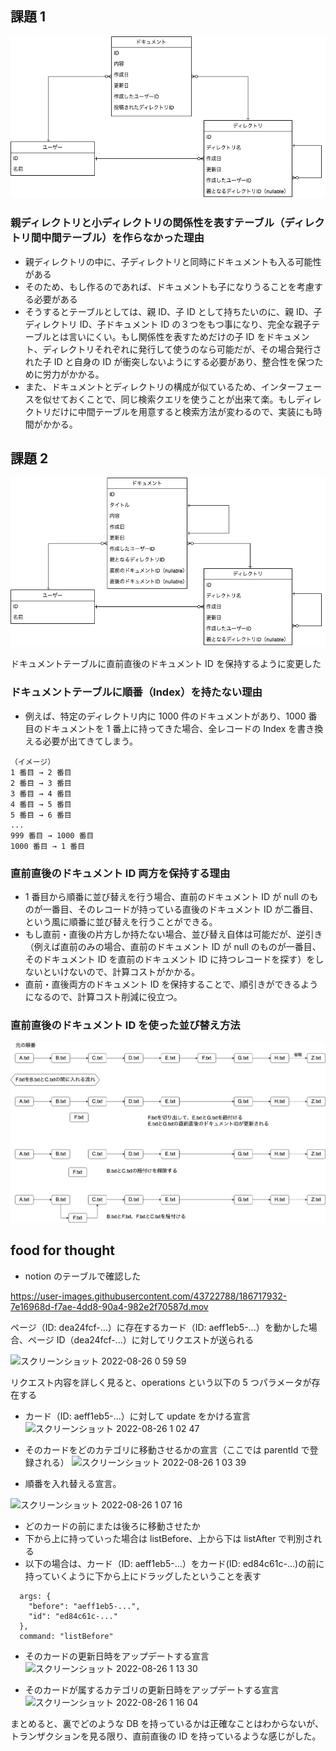 ## 課題 1

![image](https://raw.githubusercontent.com/yuikoito/PrAhaChallenge/master/db/db-modeling-3/DB3%20Diagram%20task1.drawio.png)

### 親ディレクトリと小ディレクトリの関係性を表すテーブル（ディレクトリ間中間テーブル）を作らなかった理由

- 親ディレクトリの中に、子ディレクトリと同時にドキュメントも入る可能性がある
- そのため、もし作るのであれば、ドキュメントも子になりうることを考慮する必要がある
- そうするとテーブルとしては、親 ID、子 ID として持ちたいのに、親 ID、子ディレクトリ ID、子ドキュメント ID の３つをもつ事になり、完全な親子テーブルとは言いにくい。もし関係性を表すためだけの子 ID をドキュメント、ディレクトリそれぞれに発行して使うのなら可能だが、その場合発行された子 ID と自身の ID が衝突しないようにする必要があり、整合性を保つために労力がかかる。
- また、ドキュメントとディレクトリの構成が似ているため、インターフェースを似せておくことで、同じ検索クエリを使うことが出来て楽。もしディレクトリだけに中間テーブルを用意すると検索方法が変わるので、実装にも時間がかかる。

## 課題 2

![image](https://raw.githubusercontent.com/yuikoito/PrAhaChallenge/master/db/db-modeling-3/DB3%20Diagram%20task2.drawio.png)

ドキュメントテーブルに直前直後のドキュメント ID を保持するように変更した

### ドキュメントテーブルに順番（Index）を持たない理由

- 例えば、特定のディレクトリ内に 1000 件のドキュメントがあり、1000 番目のドキュメントを 1 番上に持ってきた場合、全レコードの Index を書き換える必要が出てきてしまう。

```
（イメージ）
1 番目 → 2 番目
2 番目 → 3 番目
3 番目 → 4 番目
4 番目 → 5 番目
5 番目 → 6 番目
...
999 番目 → 1000 番目
1000 番目 → 1 番目
```

### 直前直後のドキュメント ID 両方を保持する理由

- 1 番目から順番に並び替えを行う場合、直前のドキュメント ID が null のものが一番目、そのレコードが持っている直後のドキュメント ID が二番目、という風に順番に並び替えを行うことができる。
- もし直前・直後の片方しか持たない場合、並び替え自体は可能だが、逆引き（例えば直前のみの場合、直前のドキュメント ID が null のものが一番目、そのドキュメント ID を直前のドキュメント ID に持つレコードを探す）をしないといけないので、計算コストがかかる。
- 直前・直後両方のドキュメント ID を保持することで、順引きができるようになるので、計算コスト削減に役立つ。

### 直前直後のドキュメント ID を使った並び替え方法

![image](https://raw.githubusercontent.com/yuikoito/PrAhaChallenge/master/db/db-modeling-3/DB3%20Diagram%20task2-example.drawio.png)

## food for thought

- notion のテーブルで確認した

https://user-images.githubusercontent.com/43722788/186717932-7e16968d-f7ae-4dd8-90a4-982e2f70587d.mov

ページ（ID: dea24fcf-...）に存在するカード（ID: aeff1eb5-...）を動かした場合、ページ ID（dea24fcf-...）に対してリクエストが送られる

![スクリーンショット 2022-08-26 0 59 59](https://user-images.githubusercontent.com/43722788/186717832-84b2e760-4c46-4699-a507-d5e9772a3c7e.png)


リクエスト内容を詳しく見ると、operations という以下の 5 つパラメータが存在する


- カード（ID: aeff1eb5-...）に対して update をかける宣言
![スクリーンショット 2022-08-26 1 02 47](https://user-images.githubusercontent.com/43722788/186717727-6b32a24d-0eb0-4743-8c1e-b6ec023fec26.png)

- そのカードをどのカテゴリに移動させるかの宣言（ここでは parentId で登録される）
![スクリーンショット 2022-08-26 1 03 39](https://user-images.githubusercontent.com/43722788/186717640-3be5cbbf-6294-483d-898f-d4cc4adefed5.png)

- 順番を入れ替える宣言。

![スクリーンショット 2022-08-26 1 07 16](https://user-images.githubusercontent.com/43722788/186717604-1f08bdd1-f346-4252-9d30-b2c991c1435e.png)

  - どのカードの前にまたは後ろに移動させたか
  - 下から上に持っていった場合は listBefore、上から下は listAfter で判別される
  - 以下の場合は、カード（ID: aeff1eb5-...）をカード(ID: ed84c61c-...)の前に持っていくように下から上にドラッグしたということを表す

```
  args: {
    "before": "aeff1eb5-...",
    "id": "ed84c61c-..."
  },
  command: "listBefore"
```

- そのカードの更新日時をアップデートする宣言
![スクリーンショット 2022-08-26 1 13 30](https://user-images.githubusercontent.com/43722788/186717548-c18fb183-6015-432c-953d-93986de651df.png)

- そのカードが属するカテゴリの更新日時をアップデートする宣言
![スクリーンショット 2022-08-26 1 16 04](https://user-images.githubusercontent.com/43722788/186717506-aa07bbec-ce42-4183-8107-4d04b145049e.png)

まとめると、裏でどのような DB を持っているかは正確なことはわからないが、トランザクションを見る限り、直前直後の ID を持っているような感じがした。
